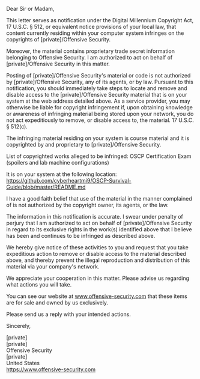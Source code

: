 Dear Sir or Madam,

This letter serves as notification under the Digital Millennium Copyright Act, 17 U.S.C. § 512, or equivalent notice provisions of your local law, that content currently residing within your computer system infringes on the copyrights of [private]/Offensive Security.

Moreover, the material contains proprietary trade secret information belonging to Offensive Security. I am authorized to act on behalf of [private]/Offensive Security in this matter.

Posting of [private]/Offensive Security's material or code is not authorized by [private]/Offensive Security, any of its agents, or by law. Pursuant to this notification, you should immediately take steps to locate and remove and disable access to the [private]/Offensive Security material that is on your system at the web address detailed above. As a service provider, you may otherwise be liable for copyright infringement if, upon obtaining knowledge or awareness of infringing material being stored upon your network, you do not act expeditiously to remove, or disable access to, the material. 17 U.S.C. § 512(c).

The infringing material residing on your system is course material and it is copyrighted by and proprietary to [private]/Offensive Security.

List of copyrighted works alleged to be infringed:
OSCP Certification Exam (spoilers and lab machine configurations)

It is on your system at the following location:
https://github.com/cyberheartmi9/OSCP-Survival-Guide/blob/master/README.md

I have a good faith belief that use of the material in the manner complained of is not authorized by the copyright owner, its agents, or the law.

The information in this notification is accurate. I swear under penalty of perjury that I am authorized to act on behalf of [private]/Offensive Security in regard to its exclusive rights in the work(s) identified above that I believe has been and continues to be infringed as described above.

We hereby give notice of these activities to you and request that you take expeditious action to remove or disable access to the material described above, and thereby prevent the illegal reproduction and distribution of this material via your company's network.

We appreciate your cooperation in this matter. Please advise us regarding what actions you will take.

You can see our website at www.offensive-security.com that these items are for sale and owned by us exclusively.

Please send us a reply with your intended actions.

Sincerely,

[private]    
[private]    
Offensive Security  
[private]    
United States  
https://www.offensive-security.com  
